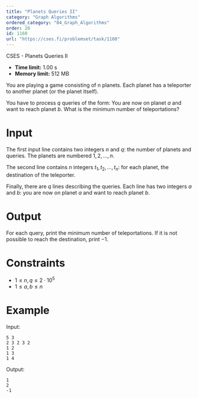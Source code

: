 ```yaml
---
title: "Planets Queries II"
category: "Graph Algorithms"
ordered_category: "04_Graph_Algorithms"
order: 20
id: 1160
url: "https://cses.fi/problemset/task/1160"
---
```


CSES - Planets Queries II

  * **Time limit:** 1.00 s
  * **Memory limit:** 512 MB

You are playing a game consisting of n planets. Each planet has a teleporter
to another planet (or the planet itself).

You have to process $q$ queries of the form: You are now on planet $a$ and
want to reach planet $b$. What is the minimum number of teleportations?

# Input

The first input line contains two integers $n$ and $q$: the number of planets
and queries. The planets are numbered $1,2,\ldots,n$.

The second line contains $n$ integers $t_1,t_2,\ldots,t_n$: for each planet,
the destination of the teleporter.

Finally, there are $q$ lines describing the queries. Each line has two
integers $a$ and $b$: you are now on planet $a$ and want to reach planet $b$.

# Output

For each query, print the minimum number of teleportations. If it is not
possible to reach the destination, print $-1$.

# Constraints

  * $1 \le n, q \le 2 \cdot 10^5$
  * $1 \le a,b \le n$

# Example

Input:

    
    
    5 3
    2 3 2 3 2
    1 2
    1 3
    1 4
    

Output:

    
    
    1
    2
    -1
    

